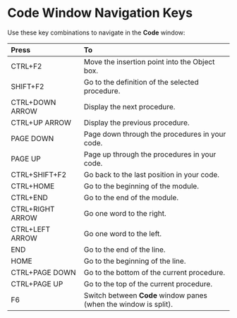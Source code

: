 
# Code Window Navigation Keys

Use these key combinations to navigate in the  **Code** window:



|**Press**|**To**|
|:-----|:-----|
|CTRL+F2|Move the insertion point into the Object box.|
|SHIFT+F2|Go to the definition of the selected procedure.|
|CTRL+DOWN ARROW|Display the next procedure.|
|CTRL+UP ARROW|Display the previous procedure.|
|PAGE DOWN|Page down through the procedures in your code.|
|PAGE UP|Page up through the procedures in your code.|
|CTRL+SHIFT+F2|Go back to the last position in your code.|
|CTRL+HOME|Go to the beginning of the module.|
|CTRL+END|Go to the end of the module.|
|CTRL+RIGHT ARROW|Go one word to the right.|
|CTRL+LEFT ARROW|Go one word to the left.|
|END|Go to the end of the line.|
|HOME|Go to the beginning of the line.|
|CTRL+PAGE DOWN|Go to the bottom of the current procedure.|
|CTRL+PAGE UP|Go to the top of the current procedure.|
|F6|Switch between  **Code** window panes (when the window is split).|
